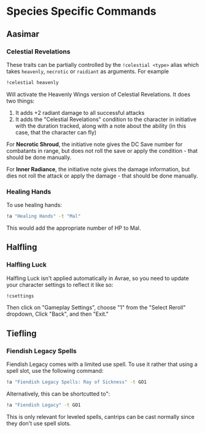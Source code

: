 # Species Specific Commands

## Aasimar
### Celestial Revelations
These traits can be partially controlled by the `!celestial <type>` alias which takes `heavenly`, `necrotic` or `raidiant` as arguments. For example

```sh
!celestial heavenly
```

Will activate the Heavenly Wings version of Celestial Revelations. It does two things:

1. It adds +2 radiant damage to all successful attacks
2. It adds the "Celestial Revelations" condition to the character in initiative with the duration tracked, along with a note about the ability (in this case, that the character can fly)

For **Necrotic Shroud**, the initiative note gives the DC Save number for combatants in range, but does not roll the save or apply the condition - that should be done manually.

For **Inner Radiance**, the initiative note gives the damage information, but dies not roll the attack or apply the damage - that should be done manually.

### Healing Hands
To use healing hands:
```sh
!a "Healing Hands" -t "Mal"
```
This would add the appropriate number of HP to Mal.

## Halfling
### Halfling Luck
Halfling Luck isn't applied automatically in Avrae, so you need to update your character settings to reflect it like so:

```sh
!csettings
```

Then click on "Gameplay Settings", choose "1" from the "Select Reroll" dropdown, Click "Back", and then "Exit."

## Tiefling
### Fiendish Legacy Spells
Fiendish Legacy comes with  a limited use spell. To use it rather that using a spell slot, use the following command:

```sh
!a "Fiendish Legacy Spells: Ray of Sickness" -t GO1
```

Alternatively, this can be shortcutted to":

```sh
!a "Fiendish Legacy" -t GO1
```

This is only relevant for leveled spells, cantrips can be cast normally since they don't use spell slots.